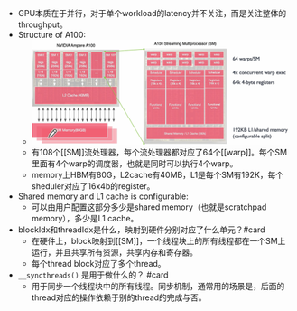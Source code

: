 - GPU本质在于并行，对于单个workload的latency并不关注，而是关注整体的throughput。
- Structure of A100:
	- ![image.png](../assets/image_1705836811568_0.png)
	- 有108个[[SM]]流处理器，每个流处理器都对应了64个[[warp]]。每个SM里面有4个warp的调度器，也就是同时可以执行4个warp。
	- memory上HBM有80G，L2cache有40MB，L1是每个SM有192K，每个sheduler对应了16x4b的register。
- Shared memory and L1 cache is configurable:
	- 可以由用户配置这部分多少是shared memory（也就是scratchpad memory），多少是L1 cache。
- blockIdx和threadIdx是什么，映射到硬件分别对应了什么单元？#card
	- 在硬件上，block映射到[[SM]]，一个线程块上的所有线程都在一个SM上运行，并且共享所有资源，共享内存和寄存器。
	- 每个thread block对应了多个thread。
- `__syncthreads()` 是用于做什么的？ #card
	- 用于同步一个线程块中的所有线程。同步机制，通常用的场景是，后面的thread对应的操作依赖于别的thread的完成与否。